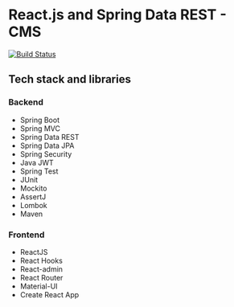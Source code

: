 # React.js and Spring Data REST - CMS
[![Build Status](https://travis-ci.org/vzhyhunou/vzh-cms.svg?branch=master)](https://travis-ci.org/vzhyhunou/vzh-cms)
## Tech stack and libraries
### Backend
- Spring Boot
- Spring MVC
- Spring Data REST
- Spring Data JPA
- Spring Security
- Java JWT
- Spring Test
- JUnit
- Mockito
- AssertJ
- Lombok
- Maven

### Frontend
- ReactJS
- React Hooks
- React-admin
- React Router
- Material-UI
- Create React App
